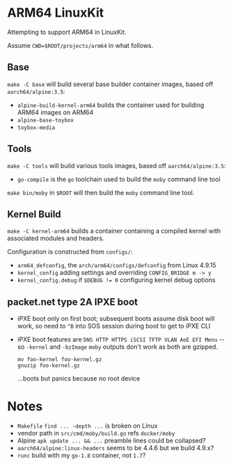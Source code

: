 # ARM64 LinuxKit

Attempting to support ARM64 in LinuxKit.

Assume `CWD=$ROOT/projects/arm64` in what follows.

## Base

`make -C base` will build several base builder container images, based off
`aarch64/alpine:3.5`:
  * `alpine-build-kernel-arm64` builds the container used for building ARM64
    images on ARM64
  * `alpine-base-toybox`
  * `toybox-media`

## Tools

`make -C tools` will build various tools images, based off `aarch64/alpine:3.5`:
  * `go-compile` is the `go` toolchain used to build the `moby` command line
    tool

`make bin/moby` in `$ROOT` will then build the `moby` command line tool.

## Kernel Build

`make -C kernel-arm64` builds a container containing a compiled kernel with
associated modules and headers.

Configuration is constructed from `configs/`:
  * `arm64_defconfig`, the `arch/arm64/configs/defconfig` from Linux 4.9.15
  * `kernel_config` adding settings and overriding `CONFIG_BRIDGE m -> y`
  * `kernel_config.debug` if `$DEBUG != 0` configuring kernel debug options

## packet.net type 2A IPXE boot

  * iPXE boot only on first boot; subsequent boots assume disk boot will work,
    so need to `^B` into SOS session during boot to get to iPXE CLI
  * iPXE boot features are `DNS HTTP HTTPS iSCSI TFTP VLAN AoE EFI Menu` -- so
    `-kernel` and `-bzImage` `moby` outputs don't work as both are gzipped.

    ```
    mv foo-kernel foo-kernel.gz
    gnuzip foo-kernel.gz
    ```

    ...boots but panics because no root device

# Notes

  * `Makefile` `find ... -depth ...` is broken on Linux
  * vendor path in `src/cmd/moby/build.go` refs `docker/moby`
  * Alpine `apk update ... && ...` preamble lines could be collapsed?
  * `aarch64/alpine:linux-headers` seems to be 4.4.6 but we build 4.9.x?
  * `runc` build with my `go-1.8` container, not `1.7`?
